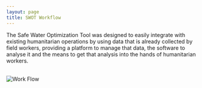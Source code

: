 ```yaml
---
layout: page
title: SWOT Workflow
---
```


The Safe Water Optimization Tool was designed to easily integrate with existing humanitarian operations by using data that is already collected by field workers, providing a platform to manage that data, the software to analyse it and the means to get that analysis into the hands of humanitarian workers.
<br>
<br>
<div>
  <img src="/swot/public/images/SWOT_workflow.png" alt="Work Flow">
</div>
